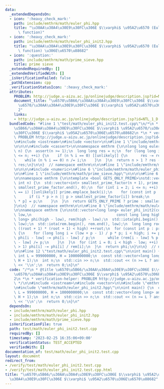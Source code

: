 ```yaml
---
data:
  _extendedDependsOn:
  - icon: ':heavy_check_mark:'
    path: include/emthrm/math/euler_phi.hpp
    title: "\u30AA\u30A4\u30E9\u30FC\u306E $\\varphi$ \u95A2\u6570 (Euler's totient\
      \ function)"
  - icon: ':heavy_check_mark:'
    path: include/emthrm/math/euler_phi_init2.hpp
    title: "\u30AA\u30A4\u30E9\u30FC\u306E $\\varphi$ \u95A2\u6570 (Euler's totient\
      \ function) \u306E\u6570\u88682"
  - icon: ':question:'
    path: include/emthrm/math/prime_sieve.hpp
    title: prime sieve
  _extendedRequiredBy: []
  _extendedVerifiedWith: []
  _isVerificationFailed: false
  _pathExtension: cpp
  _verificationStatusIcon: ':heavy_check_mark:'
  attributes:
    PROBLEM: http://judge.u-aizu.ac.jp/onlinejudge/description.jsp?id=NTL_1_D
    document_title: "\u6570\u5B66/\u30AA\u30A4\u30E9\u30FC\u306E $\\varphi$ \u95A2\
      \u6570/\u30AA\u30A4\u30E9\u30FC\u306E $\\varphi$ \u95A2\u6570\u306E\u6570\u8868\
      2"
    links:
    - http://judge.u-aizu.ac.jp/onlinejudge/description.jsp?id=NTL_1_D
  bundledCode: "#line 1 \"test/math/euler_phi_init2.test.cpp\"\n/*\n * @title \u6570\
    \u5B66/\u30AA\u30A4\u30E9\u30FC\u306E $\\varphi$ \u95A2\u6570/\u30AA\u30A4\u30E9\
    \u30FC\u306E $\\varphi$ \u95A2\u6570\u306E\u6570\u88682\n *\n * verification-helper:\
    \ PROBLEM http://judge.u-aizu.ac.jp/onlinejudge/description.jsp?id=NTL_1_D\n */\n\
    \n#include <iostream>\n#include <vector>\n\n#line 1 \"include/emthrm/math/euler_phi.hpp\"\
    \n\n\n\n#include <cassert>\n\nnamespace emthrm {\n\nlong long euler_phi(long long\
    \ n) {\n  assert(n >= 1);\n  long long res = n;\n  for (long long i = 2; i * i\
    \ <= n; ++i) {\n    if (n % i == 0) [[unlikely]] {\n      res -= res / i;\n  \
    \    while (n % i == 0) n /= i;\n    }\n  }\n  return n > 1 ? res - res / n :\
    \ res;\n}\n\n}  // namespace emthrm\n\n\n#line 1 \"include/emthrm/math/euler_phi_init2.hpp\"\
    \n\n\n\n#include <numeric>\n#line 6 \"include/emthrm/math/euler_phi_init2.hpp\"\
    \n\n#line 1 \"include/emthrm/math/prime_sieve.hpp\"\n\n\n\n#line 6 \"include/emthrm/math/prime_sieve.hpp\"\
    \n\nnamespace emthrm {\n\ntemplate <bool GETS_ONLY_PRIME>\nstd::vector<int> prime_sieve(const\
    \ int n) {\n  std::vector<int> smallest_prime_factor(n + 1), prime;\n  std::iota(smallest_prime_factor.begin(),\
    \ smallest_prime_factor.end(), 0);\n  for (int i = 2; i <= n; ++i) {\n    if (smallest_prime_factor[i]\
    \ == i) [[unlikely]] prime.emplace_back(i);\n    for (const int p : prime) {\n\
    \      if (i * p > n || p > smallest_prime_factor[i]) break;\n      smallest_prime_factor[i\
    \ * p] = p;\n    }\n  }\n  return GETS_ONLY_PRIME ? prime : smallest_prime_factor;\n\
    }\n\n}  // namespace emthrm\n\n\n#line 8 \"include/emthrm/math/euler_phi_init2.hpp\"\
    \n\nnamespace emthrm {\n\nstd::vector<long long> euler_phi_init2(const long long\
    \ low,\n                                       const long long high) {\n  std::vector<long\
    \ long> phi(high - low), rem(high - low);\n  std::iota(phi.begin(), phi.end(),\
    \ low);\n  std::iota(rem.begin(), rem.end(), low);\n  long long root = 1;\n  while\
    \ ((root + 1) * (root + 1) < high) ++root;\n  for (const int p : prime_sieve<true>(root))\
    \ {\n    for (long long i = (low + p - 1) / p * p; i < high; i += p) {\n     \
    \ phi[i - low] -= phi[i - low] / p;\n      while (rem[i - low] % p == 0) rem[i\
    \ - low] /= p;\n    }\n  }\n  for (int i = 0; i < high - low; ++i) {\n    if (rem[i]\
    \ > 1) phi[i] -= phi[i] / rem[i];\n  }\n  return phi;\n}\n\n}  // namespace emthrm\n\
    \n\n#line 12 \"test/math/euler_phi_init2.test.cpp\"\n\nint main() {\n  constexpr\
    \ int L = 999000000, H = 1000000000;\n  const std::vector<long long> ans = emthrm::euler_phi_init2(L,\
    \ H + 1);\n  int n;\n  std::cin >> n;\n  std::cout << (n >= L ? ans[n - L] : emthrm::euler_phi(n))\
    \ << '\\n';\n  return 0;\n}\n"
  code: "/*\n * @title \u6570\u5B66/\u30AA\u30A4\u30E9\u30FC\u306E $\\varphi$ \u95A2\
    \u6570/\u30AA\u30A4\u30E9\u30FC\u306E $\\varphi$ \u95A2\u6570\u306E\u6570\u8868\
    2\n *\n * verification-helper: PROBLEM http://judge.u-aizu.ac.jp/onlinejudge/description.jsp?id=NTL_1_D\n\
    \ */\n\n#include <iostream>\n#include <vector>\n\n#include \"emthrm/math/euler_phi.hpp\"\
    \n#include \"emthrm/math/euler_phi_init2.hpp\"\n\nint main() {\n  constexpr int\
    \ L = 999000000, H = 1000000000;\n  const std::vector<long long> ans = emthrm::euler_phi_init2(L,\
    \ H + 1);\n  int n;\n  std::cin >> n;\n  std::cout << (n >= L ? ans[n - L] : emthrm::euler_phi(n))\
    \ << '\\n';\n  return 0;\n}\n"
  dependsOn:
  - include/emthrm/math/euler_phi.hpp
  - include/emthrm/math/euler_phi_init2.hpp
  - include/emthrm/math/prime_sieve.hpp
  isVerificationFile: true
  path: test/math/euler_phi_init2.test.cpp
  requiredBy: []
  timestamp: '2023-02-25 16:35:06+09:00'
  verificationStatus: TEST_ACCEPTED
  verifiedWith: []
documentation_of: test/math/euler_phi_init2.test.cpp
layout: document
redirect_from:
- /verify/test/math/euler_phi_init2.test.cpp
- /verify/test/math/euler_phi_init2.test.cpp.html
title: "\u6570\u5B66/\u30AA\u30A4\u30E9\u30FC\u306E $\\varphi$ \u95A2\u6570/\u30AA\
  \u30A4\u30E9\u30FC\u306E $\\varphi$ \u95A2\u6570\u306E\u6570\u88682"
---
```

